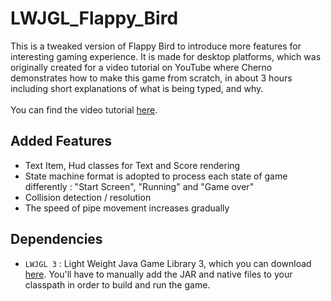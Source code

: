 # LWJGL_Flappy_Bird

This is a tweaked version of Flappy Bird to introduce more features for interesting gaming experience.
It is made for desktop platforms, which was originally created for a video tutorial on YouTube where Cherno demonstrates how to make this game from scratch, in about 3 hours including short explanations of what is being typed, and why. <br /><br />
  You can find the video tutorial [here](http://youtu.be/527bR2JHSR0). <br /> 

## Added Features
* Text Item, Hud classes for Text and Score rendering
* State machine format is adopted to process each state of game differently 
 : "Start Screen", "Running" and "Game over" 
* Collision detection / resolution
* The speed of pipe movement increases gradually 
## Dependencies
* `LWJGL 3` : Light Weight Java Game Library 3, which you can download [here](http://www.lwjgl.org/download). You'll have to manually add the JAR and native files to your classpath in order to build and run the game.
